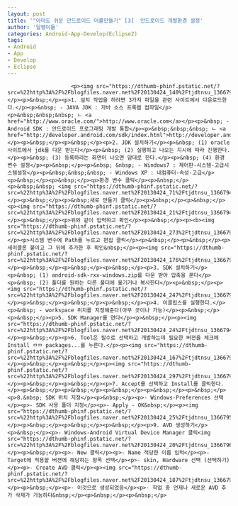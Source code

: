 ```yaml
---
layout: post
title: '"아마도 쉬운 안드로이드 어플만들기" [3]  안드로이드 개발환경 설정'
author: '달팽이들'
categories: Android-App-Develop(Eclipse2)
tags:
- Android
- App
- Develop
- Eclipse
---
```



<script> location.href='https://cafe.naver.com/develoid/231821' ; </script>


















						<p><img src="https://dthumb-phinf.pstatic.net/?src=%22http%3A%2F%2Fblogfiles.naver.net%2F20130424_140%2Ftjdtnsu_1366796577554IaH4H_JPEG%2Fand.jpg%22&amp;type=cafe_wa740">&nbsp;</p><p>&nbsp;</p><p>1. 설치 작업을 하려면 3가지 파일을 관련 사이트에서 다운로드한다.</p><p>&nbsp; - JAVA JDK : 자바 소스 프록램 컴파일</p><p>&nbsp;&nbsp;&nbsp; ㄴ <a href="http://www.oracle.com/">http://www.oracle.com</a></p><p>&nbsp; - Android SDK : 안드로이드 프로그래밍 개발 통합</p><p>&nbsp;&nbsp;&nbsp; ㄴ <a href="http://developer.android.com/sdk/index.html">http://developer.android.com/sdk/index.html</a></p><p>&nbsp;</p><p>&nbsp;</p><p>2. JDK 설치하기</p><p>&nbsp; (1) oracle 사이트에서 jdk를 다운 받는다</p><p>&nbsp; (2) 실행하고 나오는 지시에 따라 진행한다.</p><p>&nbsp; (3) 등록하라는 화면이 나오면 맘대로 한다.</p><p>&nbsp; (4) 환경 변수 설정</p><p>&nbsp;</p><p>&nbsp; &nbsp; - Windows7 : 제어판-시스템-고급시스템설정</p><p>&nbsp;&nbsp;&nbsp; - Windows XP : 내컴퓨터-속성-고급</p><p>&nbsp;</p><p>&nbsp;</p><p>환경 변수 클릭</p><p>&nbsp;</p><p>&nbsp;&nbsp; <img src="https://dthumb-phinf.pstatic.net/?src=%22http%3A%2F%2Fblogfiles.naver.net%2F20130424_71%2Ftjdtnsu_1366794069077AtH0g_JPEG%2F%25C1%25A6%25B8%25F1_%25BE%25F8%25C0%25BD.JPG%22&amp;type=cafe_wa740"></p><p>&nbsp;</p><p>&nbsp;새로 만들기 클릭</p><p>&nbsp;</p><p>&nbsp;</p><p><img src="https://dthumb-phinf.pstatic.net/?src=%22http%3A%2F%2Fblogfiles.naver.net%2F20130424_21%2Ftjdtnsu_1366794181013bRYB8_JPEG%2F%25C1%25A6%25B8%25F1_%25BE%25F8%25C0%25BD.JPG%22&amp;type=cafe_wa740"></p><p>&nbsp;</p><p>위와 같이 입력하고 확인</p><p>&nbsp;</p><p><b><img src="https://dthumb-phinf.pstatic.net/?src=%22http%3A%2F%2Fblogfiles.naver.net%2F20130424_273%2Ftjdtnsu_1366794371265bSlAw_JPEG%2F%25C1%25A6%25B8%25F1_%25BE%25F8%25C0%25BD.JPG%22&amp;type=cafe_wa740"></p><p>시스템 변수에 Path를 누르고 편집 클릭</p><p>&nbsp;</p><p>&nbsp;</p><p>세미클론 붙이고 그 뒤에 추가한 후 확인&nbsp;</p><p><img src="https://dthumb-phinf.pstatic.net/?src=%22http%3A%2F%2Fblogfiles.naver.net%2F20130424_176%2Ftjdtnsu_1366794301686hJx8e_JPEG%2F%25C1%25A6%25B8%25F1_%25BE%25F8%25C0%25BD.JPG%22&amp;type=cafe_wa740"></p><p>&nbsp;</p><p>&nbsp;</p><p>&nbsp;</p><p>3. SDK 설치하기</p><p>&nbsp; (1) android-sdk-rxx-windows.zip를 다운 받아 압축을 푼다</p><p>&nbsp; (2) 폴더를 원하는 다른 폴더에 옮기거나 복사한다</p><p>&nbsp;</p><p><img src="https://dthumb-phinf.pstatic.net/?src=%22http%3A%2F%2Fblogfiles.naver.net%2F20130424_247%2Ftjdtnsu_1366794514824em6Gj_JPEG%2F%25C1%25A6%25B8%25F1_%25BE%25F8%25C0%25BD.JPG%22&amp;type=cafe_wa740"></p><p>&nbsp;</p><p>&nbsp;</p><p>&nbsp;</p><p>4. 이클립스를 실행한다.</p><p>&nbsp; - workspace 위치를 지정해준다(아무 곳이나 가능)</p><p>&nbsp;</p><p>&nbsp;</p><p>5. SDK Manager를 연다</p><p>&nbsp;</p><p><img src="https://dthumb-phinf.pstatic.net/?src=%22http%3A%2F%2Fblogfiles.naver.net%2F20130424_24%2Ftjdtnsu_13667947936656TWK9_JPEG%2F%25C1%25A6%25B8%25F1_%25BE%25F8%25C0%25BD.JPG%22&amp;type=cafe_wa740"></p><p>&nbsp;</p><p>6. Tool은 필수로 선택하고 개발하는데 필요한 버젼을 체크에 Install ㅁㅁ packages...를 누른다.</p><p><img src="https://dthumb-phinf.pstatic.net/?src=%22http%3A%2F%2Fblogfiles.naver.net%2F20130424_167%2Ftjdtnsu_1366794894433350vq_JPEG%2F%25C1%25A6%25B8%25F1_%25BE%25F8%25C0%25BD.JPG%22&amp;type=cafe_wa740">&nbsp;</p><p>&nbsp;</p><p>&nbsp;</p><p><img src="https://dthumb-phinf.pstatic.net/?src=%22http%3A%2F%2Fblogfiles.naver.net%2F20130424_297%2Ftjdtnsu_1366794950058vfQi6_JPEG%2F%25C1%25A6%25B8%25F1_%25BE%25F8%25C0%25BD.JPG%22&amp;type=cafe_wa740">&nbsp;</p><p>&nbsp;</p><p>&nbsp;</p><p>7. Accept를 선택하고 Install를 클릭한다.</p><p>&nbsp;</p><p>&nbsp;</p><p>&nbsp;</p><p>&nbsp;</p><p>&nbsp;</p><p>8.&nbsp; SDK 위치 지정</p><p>&nbsp;</p><p>- Windows-Preferences 선택</p><p>- SDK 사용 폴더 지정</p><p>- Apply - OK&nbsp;</p><p><img src="https://dthumb-phinf.pstatic.net/?src=%22http%3A%2F%2Fblogfiles.naver.net%2F20130424_25%2Ftjdtnsu_1366795963012mkiCR_JPEG%2F%25C1%25A6%25B8%25F1_%25BE%25F8%25C0%25BD.JPG%22&amp;type=cafe_wa740"></p><p>&nbsp;</p><p>&nbsp;</p><p>&nbsp;</p><p>9. AVD 생성하기</p><p>&nbsp;</p><p>- Windows-Android Virtual Device Manager 클릭<img src="https://dthumb-phinf.pstatic.net/?src=%22http%3A%2F%2Fblogfiles.naver.net%2F20130424_20%2Ftjdtnsu_1366796092562rFEuN_JPEG%2F%25C1%25A6%25B8%25F1_%25BE%25F8%25C0%25BD.JPG%22&amp;type=cafe_wa740"></p><p>&nbsp;</p><p>- New 클릭</p><p>- Name 적당한 이름 입력</p><p>- Target에 적용할 버젼에 해당하는 항목 선택</p><p>- skin, Hardware 선택 (선택하기)</p><p>- Create AVD 클릭</p><p><img src="https://dthumb-phinf.pstatic.net/?src=%22http%3A%2F%2Fblogfiles.naver.net%2F20130424_187%2Ftjdtnsu_1366796212195UEMmj_JPEG%2F%25C1%25A6%25B8%25F1_%25BE%25F8%25C0%25BD.JPG%22&amp;type=cafe_wa740"></p><p>&nbsp;</p><p>- 이것으로 생성되었음</p><p>- 작업 중 언제나 새로운 AVD 추가 삭제가 가능하다&nbsp;</p><p>&nbsp;</p><p>&nbsp;</p>
